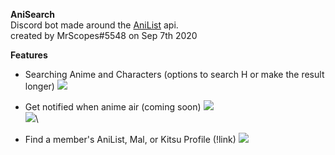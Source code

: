 **AniSearch**\
Discord bot made around the [AniList](https://anilist.co/) api.\
created by MrScopes#5548 on Sep 7th 2020

**Features**
- Searching Anime and Characters (options to search H or make the result longer)
![](https://i.imgur.com/fqcWOHH.png)

- Get notified when anime air (coming soon)
![](https://i.imgur.com/ZcREVwj.png)\
![](https://i.imgur.com/nhOsRTo.png)\

- Find a member's AniList, Mal, or Kitsu Profile (!link)
![](https://i.imgur.com/LepSapd.png)